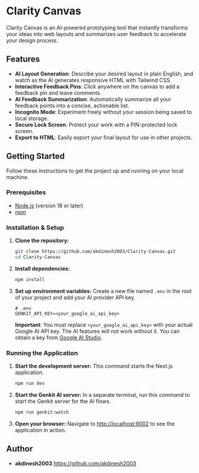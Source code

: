 # Clarity Canvas

Clarity Canvas is an AI-powered prototyping tool that instantly transforms your ideas into web layouts and summarizes user feedback to accelerate your design process.

## Features

- **AI Layout Generation**: Describe your desired layout in plain English, and watch as the AI generates responsive HTML with Tailwind CSS.
- **Interactive Feedback Pins**: Click anywhere on the canvas to add a feedback pin and leave comments.
- **AI Feedback Summarization**: Automatically summarize all your feedback points into a concise, actionable list.
- **Incognito Mode**: Experiment freely without your session being saved to local storage.
- **Secure Lock Screen**: Protect your work with a PIN-protected lock screen.
- **Export to HTML**: Easily export your final layout for use in other projects.

## Getting Started

Follow these instructions to get the project up and running on your local machine.

### Prerequisites

- [Node.js](https://nodejs.org/) (version 18 or later)
- [npm](https://www.npmjs.com/)

### Installation & Setup

1.  **Clone the repository:**
    ```bash
    git clone https://github.com/akdinesh2003/Clarity-Canvas.git
    cd Clarity-Canvas
    ```

2.  **Install dependencies:**
    ```bash
    npm install
    ```

3.  **Set up environment variables:**
    Create a new file named `.env` in the root of your project and add your AI provider API key.

    ```env
    # .env
    GENKIT_API_KEY=<your_google_ai_api_key>
    ```

    **Important**: You must replace `<your_google_ai_api_key>` with your actual Google AI API key. The AI features will not work without it. You can obtain a key from [Google AI Studio](https://aistudio.google.com/app/apikey).

### Running the Application

1.  **Start the development server:**
    This command starts the Next.js application.
    ```bash
    npm run dev
    ```

2.  **Start the Genkit AI server:**
    In a separate terminal, run this command to start the Genkit server for the AI flows.
    ```bash
    npm run genkit:watch
    ```

3.  **Open your browser:**
    Navigate to [http://localhost:9002](http://localhost:9002) to see the application in action.

## Author

- **akdinesh2003**  https://github.com/akdinesh2003
